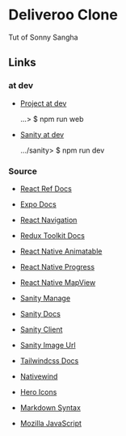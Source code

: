 # Deliveroo Clone

Tut of Sonny Sangha

## Links

### at dev

- [Project at dev](http://localhost:19006/)

    ...> $ npm run web

- [Sanity at dev](http://localhost:3333/desk)

    .../sanity> $ npm run dev

### Source

- [React Ref Docs](https://react.dev/reference/react)

- [Expo Docs](https://docs.expo.dev/)

- [React Navigation](https://reactnavigation.org/docs/getting-started)

- [Redux Toolkit Docs](https://redux-toolkit.js.org/introduction/getting-started)

- [React Native Animatable](https://github.com/oblador/react-native-animatable)

- [React Native Progress](https://github.com/oblador/react-native-progress)

- [React Native MapView](https://docs.expo.dev/versions/latest/sdk/map-view/)

- [Sanity Manage](https://www.sanity.io/manage)

- [Sanity Docs](https://www.sanity.io/docs)

- [Sanity Client](https://github.com/sanity-io/client)

- [Sanity Image Url](https://github.com/sanity-io/image-url)

- [Tailwindcss Docs](https://v2.tailwindcss.com/docs)

- [Nativewind](https://www.nativewind.dev/)

- [Hero Icons](https://heroicons.com/)

- [Markdown Syntax](https://www.markdownguide.org/basic-syntax/)

- [Mozilla JavaScript](https://developer.mozilla.org/en-US/docs/Web/JavaScript)
